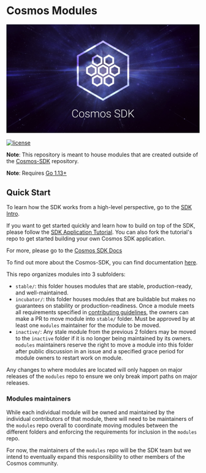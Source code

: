 # Cosmos Modules

![banner](cosmos-sdk-image.jpg)

[![license](https://img.shields.io/github/license/cosmos/modules.svg)](https://github.com/cosmos/modules/blob/master/LICENSE)

**Note**: This repository is meant to house modules that are created outside of the [Cosmos-SDK](https://github.com/cosmos/cosmos-sdk) repository.

**Note**: Requires [Go 1.13+](https://golang.org/dl/)

## Quick Start

To learn how the SDK works from a high-level perspective, go to the [SDK Intro](https://docs.cosmos.network/master/intro/overview.html).

If you want to get started quickly and learn how to build on top of the SDK, please follow the [SDK Application Tutorial](https://github.com/cosmos/sdk-tutorials). You can also fork the tutorial's repo to get started building your own Cosmos SDK application.

For more, please go to the [Cosmos SDK Docs](https://github.com/cosmos/cosmos-sdk/docs/README.md)

To find out more about the Cosmos-SDK, you can find documentation [here](https://cosmos.network/docs/).

This repo organizes modules into 3 subfolders:

- `stable/`: this folder houses modules that are stable, production-ready, and well-maintained.
- `incubator/`: this folder houses modules that are buildable but makes no guarantees on stability or production-readiness. Once a module meets all requirements specified in [contributing guidelines](./CONTRIBUTING.md), the owners can make a PR to move module into `stable/` folder. Must be approved by at least one `modules` maintainer for the module to be moved.
- `inactive/`: Any stale module from the previous 2 folders may be moved to the `inactive` folder if it is no longer being maintained by its owners. `modules` maintainers reserve the right to move a module into this folder after public discussion in an issue and a specified grace period for module owners to restart work on module.

Any changes to where modules are located will only happen on major releases of the `modules` repo to ensure we only break import paths on major releases.

### Modules maintainers

While each individual module will be owned and maintained by the individual contributors of that module, there will need to be maintainers of the `modules` repo overall to coordinate moving modules between the different folders and enforcing the requirements for inclusion in the `modules` repo.

For now, the maintainers of the `modules` repo will be the SDK team but we intend to eventually expand this responsibility to other members of the Cosmos community.

